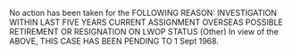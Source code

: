 No action has been taken for the FOLLOWING REASON: INVESTIGATION WITHIN LAST FIVE YEARS CURRENT ASSIGNMENT OVERSEAS POSSIBLE RETIREMENT OR RESIGNATION ON LWOP STATUS (Other) In view of the ABOVE, THIS CASE HAS BEEN PENDING TO 1 Sept 1968.
